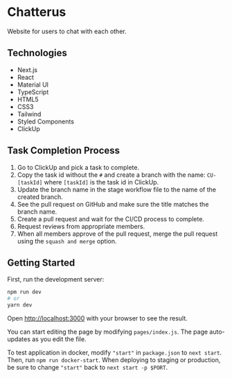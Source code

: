# Chatterus
Website for users to chat with each other.

## Technologies
* Next.js
* React
* Material UI
* TypeScript
* HTML5
* CSS3
* Tailwind
* Styled Components
* ClickUp

## Task Completion Process
1. Go to ClickUp and pick a task to complete.
2. Copy the task id without the `#` and create a branch with the name: `CU-[taskId]` where `[taskId]` is the task id in ClickUp.
3. Update the branch name in the stage workflow file to the name of the created branch.
4. See the pull request on GitHub and make sure the title matches the branch name.
4. Create a pull request and wait for the CI/CD process to complete.
5. Request reviews from appropriate members.
6. When all members approve of the pull request, merge the pull request using the `squash and merge` option.

## Getting Started

First, run the development server:

```bash
npm run dev
# or
yarn dev
```

Open [http://localhost:3000](http://localhost:3000) with your browser to see the result.

You can start editing the page by modifying `pages/index.js`. The page auto-updates as you edit the file.

To test application in docker, modify `"start"` in `package.json` to `next start`. Then, run `npm run docker-start`. When deploying to staging or production, be sure to change `"start"` back to `next start -p $PORT`.